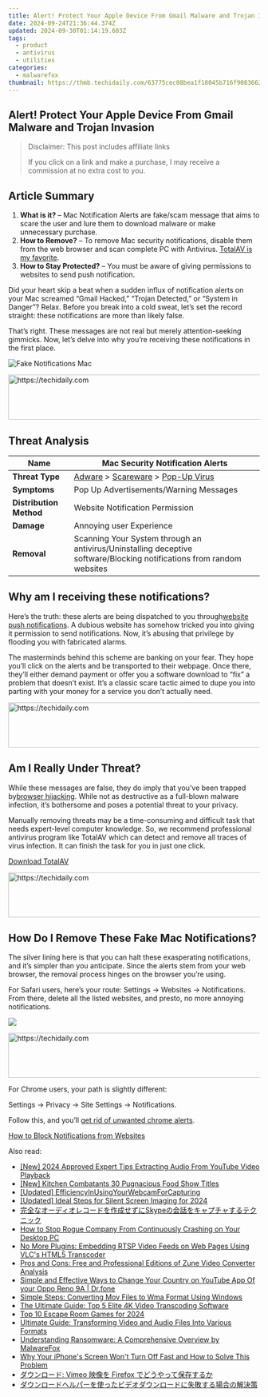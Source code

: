 ```yaml
---
title: Alert! Protect Your Apple Device From Gmail Malware and Trojan Invasion
date: 2024-09-24T21:36:44.374Z
updated: 2024-09-30T01:14:19.603Z
tags:
  - product
  - antivirus
  - utilities
categories:
  - malwarefox
thumbnail: https://thmb.techidaily.com/63775cec08bea1f18045b716f908366237290c85d227f82f60742199283d96d9.jpg
---
```


## Alert! Protect Your Apple Device From Gmail Malware and Trojan Invasion

>  Disclaimer: This post includes affiliate links
>
>  If you click on a link and make a purchase, I may receive a commission at no extra cost to you.
>

## Article Summary

1. **What is it?** – Mac Notification Alerts are fake/scam message that aims to scare the user and lure them to download malware or make unnecessary purchase.
2. **How to Remove?** – To remove Mac security notifications, disable them from the web browser and scan complete PC with Antivirus. [TotalAV is my favorite](https://tools.techidaily.com/malwarefox/products/).
3. **How to Stay Protected?** – You must be aware of giving permissions to websites to send push notification.

Did your heart skip a beat when a sudden influx of notification alerts on your Mac screamed “Gmail Hacked,” “Trojan Detected,” or “System in Danger”? Relax. Before you break into a cold sweat, let’s set the record straight: these notifications are more than likely false.

That’s right. These messages are not real but merely attention-seeking gimmicks. Now, let’s delve into why you’re receiving these notifications in the first place.

![Fake Notifications Mac](https://www.malwarefox.com/wp-content/uploads/2024/02/Fake-Notifications-Mac.webp)

<!-- affiliate ads begin -->
<a href="https://appsumo.8odi.net/c/5597632/2144281/7443" target="_top" id="2144281">
  <img src="//a.impactradius-go.com/display-ad/7443-2144281" border="0" alt="https://techidaily.com" width="728" height="90"/>
</a>
<img height="0" width="0" src="https://appsumo.8odi.net/i/5597632/2144281/7443" style="position:absolute;visibility:hidden;" border="0" />
<!-- affiliate ads end -->

## Threat Analysis

| **Name**                | Mac Security Notification Alerts                                                                                                                                      |
| ----------------------- | --------------------------------------------------------------------------------------------------------------------------------------------------------------------- |
| **Threat Type**         | [Adware](https://tools.techidaily.com/malwarefox/products/) \> [Scareware](https://tools.techidaily.com/malwarefox/products/) \> [Pop-Up Virus](https://tools.techidaily.com/malwarefox/products/) |
| **Symptoms**            | Pop Up Advertisements/Warning Messages                                                                                                                                |
| **Distribution Method** | Website Notification Permission                                                                                                                                       |
| **Damage**              | Annoying user Experience                                                                                                                                              |
| **Removal**             | Scanning Your System through an antivirus/Uninstalling deceptive software/Blocking notifications from random websites                                                 |

## Why am I receiving these notifications?

Here’s the truth: these alerts are being dispatched to you through[website push notifications](https://tools.techidaily.com/malwarefox/products/). A dubious website has somehow tricked you into giving it permission to send notifications. Now, it’s abusing that privilege by flooding you with fabricated alarms.

The masterminds behind this scheme are banking on your fear. They hope you’ll click on the alerts and be transported to their webpage. Once there, they’ll either demand payment or offer you a software download to “fix” a problem that doesn’t exist. It’s a classic scare tactic aimed to dupe you into parting with your money for a service you don’t actually need.

<!-- affiliate ads begin -->
<a href="https://versadesk.pxf.io/c/5597632/1815678/21290" target="_top" id="1815678">
  <img src="//a.impactradius-go.com/display-ad/21290-1815678" border="0" alt="https://techidaily.com" width="728" height="90"/>
</a>
<img height="0" width="0" src="https://versadesk.pxf.io/i/5597632/1815678/21290" style="position:absolute;visibility:hidden;" border="0" />
<!-- affiliate ads end -->

## Am I Really Under Threat?

While these messages are false, they do imply that you’ve been trapped by[browser hijacking](https://tools.techidaily.com/malwarefox/products/). While not as destructive as a full-blown malware infection, it’s bothersome and poses a potential threat to your privacy.

Manually removing threats may be a time-consuming and difficult task that needs expert-level computer knowledge. So, we recommend professional antivirus program like TotalAV which can detect and remove all traces of virus infection. It can finish the task for you in just one click.

[Download TotalAV](https://tools.techidaily.com/malwarefox/products/)

<!-- affiliate ads begin -->
<a href="https://appsumo.8odi.net/c/5597632/2111995/7443" target="_top" id="2111995">
  <img src="//a.impactradius-go.com/display-ad/7443-2111995" border="0" alt="https://techidaily.com" width="728" height="90"/>
</a>
<img height="0" width="0" src="https://appsumo.8odi.net/i/5597632/2111995/7443" style="position:absolute;visibility:hidden;" border="0" />
<!-- affiliate ads end -->

## How Do I Remove These Fake Mac Notifications?

The silver lining here is that you can halt these exasperating notifications, and it’s simpler than you anticipate. Since the alerts stem from your web browser, the removal process hinges on the browser you’re using.

For Safari users, here’s your route: Settings -> Websites -> Notifications. From there, delete all the listed websites, and presto, no more annoying notifications.

![](https://www.malwarefox.com/wp-content/uploads/2024/02/safari-notifications.webp)

<!-- affiliate ads begin -->
<a href="https://appsumo.8odi.net/c/5597632/2144279/7443" target="_top" id="2144279">
  <img src="//a.impactradius-go.com/display-ad/7443-2144279" border="0" alt="https://techidaily.com" width="728" height="90"/>
</a>
<img height="0" width="0" src="https://appsumo.8odi.net/i/5597632/2144279/7443" style="position:absolute;visibility:hidden;" border="0" />
<!-- affiliate ads end -->

For Chrome users, your path is slightly different: 

Settings -> Privacy -> Site Settings -> Notifications. 

Follow this, and you’ll [get rid of unwanted chrome alerts](https://tools.techidaily.com/malwarefox/products/).

[How to Block Notifications from Websites](https://tools.techidaily.com/malwarefox/products/)

<ins class="adsbygoogle"
     style="display:block"
     data-ad-format="autorelaxed"
     data-ad-client="ca-pub-7571918770474297"
     data-ad-slot="1223367746"></ins>

<ins class="adsbygoogle"
     style="display:block"
     data-ad-client="ca-pub-7571918770474297"
     data-ad-slot="8358498916"
     data-ad-format="auto"
     data-full-width-responsive="true"></ins>

<span class="atpl-alsoreadstyle">Also read:</span>
<div><ul>
<li><a href="https://youtube-data.techidaily.com/024-approved-expert-tips-extracting-audio-from-youtube-video-playback/"><u>[New] 2024 Approved Expert Tips Extracting Audio From YouTube Video Playback</u></a></li>
<li><a href="https://facebook-record-videos.techidaily.com/new-kitchen-combatants-30-pugnacious-food-show-titles/"><u>[New] Kitchen Combatants 30 Pugnacious Food Show Titles</u></a></li>
<li><a href="https://screen-sharing-recording.techidaily.com/updated-efficiencyinusingyourwebcamforcapturing/"><u>[Updated] EfficiencyInUsingYourWebcamForCapturing</u></a></li>
<li><a href="https://video-capture.techidaily.com/updated-ideal-steps-for-silent-screen-imaging-for-2024/"><u>[Updated] Ideal Steps for Silent Screen Imaging for 2024</u></a></li>
<li><a href="https://win-updates.techidaily.com/1726028522591-skype/"><u>完全なオーディオレコードを作成せずにSkypeの会話をキャプチャするテクニック</u></a></li>
<li><a href="https://win-answers.techidaily.com/how-to-stop-rogue-company-from-continuously-crashing-on-your-desktop-pc/"><u>How to Stop Rogue Company From Continuously Crashing on Your Desktop PC</u></a></li>
<li><a href="https://win-updates.techidaily.com/no-more-plugins-embedding-rtsp-video-feeds-on-web-pages-using-vlcs-html5-transcoder/"><u>No More Plugins: Embedding RTSP Video Feeds on Web Pages Using VLC's HTML5 Transcoder</u></a></li>
<li><a href="https://win-updates.techidaily.com/pros-and-cons-free-and-professional-editions-of-zune-video-converter-analysis/"><u>Pros and Cons: Free and Professional Editions of Zune Video Converter Analysis</u></a></li>
<li><a href="https://location-social.techidaily.com/simple-and-effective-ways-to-change-your-country-on-youtube-app-of-your-oppo-reno-9a-drfone-by-drfone-virtual-android/"><u>Simple and Effective Ways to Change Your Country on YouTube App Of your Oppo Reno 9A | Dr.fone</u></a></li>
<li><a href="https://win-updates.techidaily.com/simple-steps-converting-mov-files-to-wma-format-using-windows/"><u>Simple Steps: Converting Mov Files to Wma Format Using Windows</u></a></li>
<li><a href="https://win-updates.techidaily.com/the-ultimate-guide-top-5-elite-4k-video-transcoding-software/"><u>The Ultimate Guide: Top 5 Elite 4K Video Transcoding Software</u></a></li>
<li><a href="https://visual-screen-recording.techidaily.com/top-10-escape-room-games-for-2024/"><u>Top 10 Escape Room Games for 2024</u></a></li>
<li><a href="https://win-updates.techidaily.com/ultimate-guide-transforming-video-and-audio-files-into-various-formats/"><u>Ultimate Guide: Transforming Video and Audio Files Into Various Formats</u></a></li>
<li><a href="https://discover-answers.techidaily.com/understanding-ransomware-a-comprehensive-overview-by-malwarefox/"><u>Understanding Ransomware: A Comprehensive Overview by MalwareFox</u></a></li>
<li><a href="https://fox-that.techidaily.com/why-your-iphones-screen-wont-turn-off-fast-and-how-to-solve-this-problem/"><u>Why Your iPhone's Screen Won't Turn Off Fast and How to Solve This Problem</u></a></li>
<li><a href="https://win-updates.techidaily.com/1726027350128-vimeo-firefox/"><u>ダウンロード: Vimeo 映像を Firefox でどうやって保存するか</u></a></li>
<li><a href="https://win-updates.techidaily.com/44oa44km44oz44ot44o844oj44oy44or44or44o844ks5l244gj44gf44ot44oh44kq44oa44km44oz44ot44o844oj44gr5asx5pwx44gz44kl5ac05zci44gu6kej5rg6562w/"><u>ダウンロードヘルパーを使ったビデオダウンロードに失敗する場合の解決策</u></a></li>
</ul></div>

